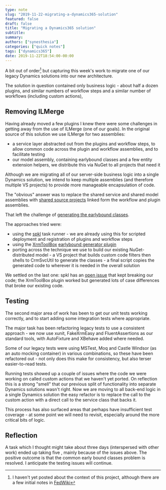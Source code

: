 ```yaml
---
type: note
slug: "2019-11-22-migrating-a-dynamics365-solution"
featured: false
draft: false
title: "Migrating a Dynamics365 solution"
subtitle: 
summary: 
authors: ["synesthesia"]
categories: ["quick notes"]
tags: ["dynamics365"]
date: 2019-11-22T18:54:00-00:00
---
```


A bit out of order[^1] but capturing this week's work to migrate one of our legacy Dynamics solutions into our new architecture.

The solution in question contained only business logic - about half a dozen plugins, and similar numbers of workflow steps and a similar number of workflows  (including custom actions),

## Removing ILMerge

Having already moved a few plugins I knew there were some challenges in getting away from the use of ILMerge (one of our goals). In the original source of this solution we use ILMerge for two assemblies:

- a service layer abstracted out from the plugins and workflow steps, to allow common code across the plugin and workflow assemblies, and to facilitate testing
- our model assembly, containing earlybound  classes and a few entity extension helpers, we distribute this via NuGet to all projects that need it

Although we are migrating all of our server-side business logic into a single Dynamics solution, we intend to keep multiple assemblies (and therefore multiple VS projects) to provide more manageable encapsulation of code.

The "obvious" answer was to replace the shared service and shared model assemblies with [shared source projects](https://dev.to/rionmonster/sharing-is-caring-using-shared-projects-in-aspnet-e17) linked form the workflow and plugin assemblies. 

That left the challenge of [generating the earlybound classes](https://docs.microsoft.com/en-us/dynamics365/customerengagement/on-premises/developer/org-service/create-early-bound-entity-classes-code-generation-tool).

The approaches tried were: 

- using the [spkl](https://github.com/scottdurow/SparkleXrm/wiki/spkl) task runner - we are already using this for scripted deployment and registration of plugins and workflow steps
- using  the [XrmToolBox](https://www.xrmtoolbox.com) [earlybound generator plugin](https://www.xrmtoolbox.com/plugins/DLaB.Xrm.EarlyBoundGenerator/)
- porting across the technique we use to build our existing NuGet-distributed model - a VS project that builds custom code filters then shells to CrmSvcUtil to generate the classes - a final script copies the generated code to wherever it is needed in the overall solution 

We settled on the last one: spkl has an [open issue](https://github.com/scottdurow/SparkleXrm/issues/263) that kept breaking our code;  the XrmToolBox plugin worked but generated lots of case differences that broke our existing code.

## Testing

The second major area of work has been to get our unit tests working correctly, and to start adding some integration tests where appropriate.

The major task has been refactoring legacy tests to use a consistent approach - we now use xunit, FakeXrmEasy and FluentAssertions as our standard tools, with AutoFixture and XBehave added where needed. 

Some of our legacy tests were using MSTest, Moq and Castle Windsor (as an auto mocking container) in various combinations, so these have been refactored out - not only does this make for consistency, but also terser easier-to-read tests. 

Running tests showed up a couple of issues where the code we were working on called custom actions that we haven't yet ported. On reflection this is a strong "smell" that our previous split of functionality into separate Dynamics solutions wasn't right. Now we are moving to all back-end logic in a single Dynamics solution the easy refactor is to replace the call to the custom action with a direct  call to the service class that backs it.

This process has also surfaced areas that perhaps have insufficient test coverage - at some point we will need to revisit, especially around the more critical bits of logic.

## Reflection

A task which I thought might take about three days (interspersed with other work) ended up taking five , mainly because of the issues above. The positive outcome is that the common early bound classes problem is resolved. I anticipate the testing issues will continue.



[^1]: I haven't yet posted about the context of this project, although there are a few initial notes in [FedWiki](https://code.wiki.synesthesia.co.uk/view/welcome-visitors/view/crm-reboot)
